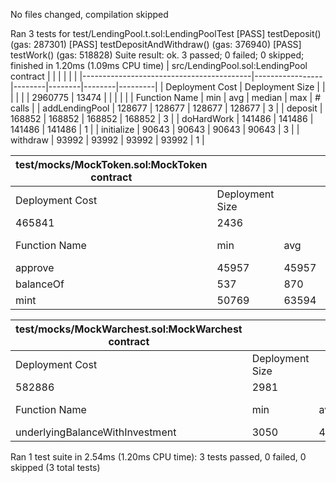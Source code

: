 No files changed, compilation skipped

Ran 3 tests for test/LendingPool.t.sol:LendingPoolTest
[PASS] testDeposit() (gas: 287301)
[PASS] testDepositAndWithdraw() (gas: 376940)
[PASS] testWork() (gas: 518828)
Suite result: ok. 3 passed; 0 failed; 0 skipped; finished in 1.20ms (1.09ms CPU time)
| src/LendingPool.sol:LendingPool contract |                 |        |        |        |         |
|------------------------------------------|-----------------|--------|--------|--------|---------|
| Deployment Cost                          | Deployment Size |        |        |        |         |
| 2960775                                  | 13474           |        |        |        |         |
| Function Name                            | min             | avg    | median | max    | # calls |
| addLendingPool                           | 128677          | 128677 | 128677 | 128677 | 3       |
| deposit                                  | 168852          | 168852 | 168852 | 168852 | 3       |
| doHardWork                               | 141486          | 141486 | 141486 | 141486 | 1       |
| initialize                               | 90643           | 90643  | 90643  | 90643  | 3       |
| withdraw                                 | 93992           | 93992  | 93992  | 93992  | 1       |


| test/mocks/MockToken.sol:MockToken contract |                 |       |        |       |         |
|---------------------------------------------|-----------------|-------|--------|-------|---------|
| Deployment Cost                             | Deployment Size |       |        |       |         |
| 465841                                      | 2436            |       |        |       |         |
| Function Name                               | min             | avg   | median | max   | # calls |
| approve                                     | 45957           | 45957 | 45957  | 45957 | 4       |
| balanceOf                                   | 537             | 870   | 537    | 2537  | 6       |
| mint                                        | 50769           | 63594 | 67869  | 67869 | 4       |


| test/mocks/MockWarchest.sol:MockWarchest contract |                 |      |        |      |         |
|---------------------------------------------------|-----------------|------|--------|------|---------|
| Deployment Cost                                   | Deployment Size |      |        |      |         |
| 582886                                            | 2981            |      |        |      |         |
| Function Name                                     | min             | avg  | median | max  | # calls |
| underlyingBalanceWithInvestment                   | 3050            | 4175 | 3050   | 7550 | 4       |




Ran 1 test suite in 2.54ms (1.20ms CPU time): 3 tests passed, 0 failed, 0 skipped (3 total tests)
